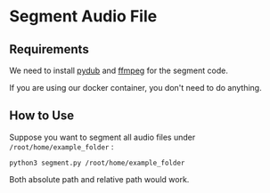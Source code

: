 # Segment Audio File

## Requirements

We need to install [pydub](https://pypi.org/project/pydub/) and [ffmpeg](https://ffmpeg.org/download.html) for the segment code. 

If you are using our docker container, you don't need to do anything. 

## How to Use

Suppose you want to segment all audio files under `/root/home/example_folder`  : 

```shell
python3 segment.py /root/home/example_folder
```

Both absolute path and relative path would work. 
